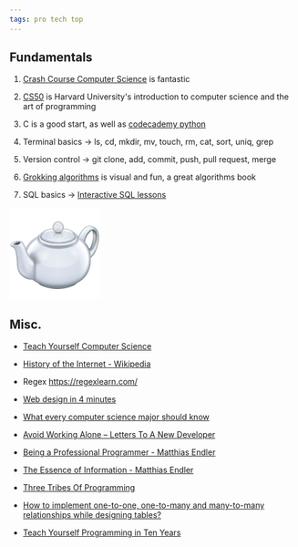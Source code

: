```yaml
---
tags: pro tech top
---
```


## Fundamentals 

1. [Crash Course Computer Science](https://www.youtube.com/playlist?list=PL8dPuuaLjXtNlUrzyH5r6jN9ulIgZBpdo) is fantastic 

2. [CS50](https://www.youtube.com/playlist?list=PLhQjrBD2T381L3iZyDTxRwOBuUt6m1FnW) is Harvard University's introduction to computer science and the art of programming

3. C is a good start, as well as [codecademy python](https://www.codecademy.com/learn/learn-python) 

4. Terminal basics -> ls, cd, mkdir, mv, touch, rm, cat, sort, uniq, grep

5. Version control -> git clone, add, commit, push, pull request, merge 

6. [Grokking algorithms](http://93.174.95.29/main/9F2B390517083CF4485BA524B80815F5) is visual and fun, a great algorithms book  

7. SQL basics -> [Interactive SQL lessons](https://sqlbolt.com/) 
   
<a href="https://developer.mozilla.org/en-US/docs/Web/HTTP/Status/418">
<img src="/static/img/teapot.png">
</a>

## Misc. 

* [Teach Yourself Computer Science](https://teachyourselfcs.com/)

* [History of the Internet - Wikipedia](https://en.wikipedia.org/wiki/History_of_the_Internet)
  
* Regex <https://regexlearn.com/>

* [Web design in 4 minutes](https://jgthms.com/web-design-in-4-minutes/)

* [What every computer science major should know](http://matt.might.net/articles/what-cs-majors-should-know/)

* [Avoid Working Alone – Letters To A New Developer](https://letterstoanewdeveloper.com/2019/06/24/avoid-working-alone/)

* [Being a Professional Programmer - Matthias Endler](https://endler.dev/2017/professional-programming/)

* [The Essence of Information - Matthias Endler](https://endler.dev/2017/the-essence-of-information/)
  
* [Three Tribes Of Programming](https://josephg.com/blog/3-tribes/)

* [How to implement one-to-one, one-to-many and many-to-many relationships while designing tables?](https://stackoverflow.com/questions/7296846/how-to-implement-one-to-one-one-to-many-and-many-to-many-relationships-while-de)

* [Teach Yourself Programming in Ten Years](http://norvig.com/21-days.html)
